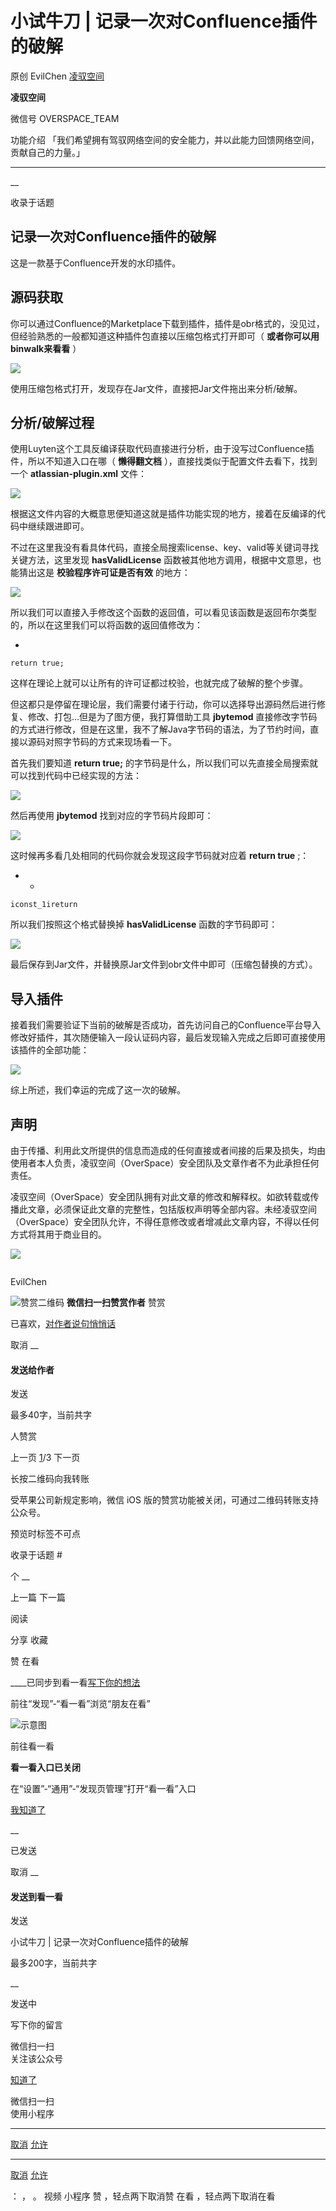 #  小试牛刀 | 记录一次对Confluence插件的破解

原创 EvilChen [ 凌驭空间 ](javascript:void\(0\);)

**凌驭空间** ![]()

微信号 OVERSPACE_TEAM

功能介绍 「我们希望拥有驾驭网络空间的安全能力，并以此能力回馈网络空间，贡献自己的力量。」

____

__

收录于话题

## 记录一次对Confluence插件的破解

这是一款基于Confluence开发的水印插件。

## 源码获取

你可以通过Confluence的Marketplace下载到插件，插件是obr格式的，没见过，但经验熟悉的一般都知道这种插件包直接以压缩包格式打开即可（
**或者你可以用binwalk来看看** ）

  

![](https://gitee.com/fuli009/images/raw/master/public/20211027083906.png)

  

使用压缩包格式打开，发现存在Jar文件，直接把Jar文件拖出来分析/破解。

## 分析/破解过程

使用Luyten这个工具反编译获取代码直接进行分析，由于没写过Confluence插件，所以不知道入口在哪（ **懒得翻文档**
），直接找类似于配置文件去看下，找到一个 **atlassian-plugin.xml** 文件：

  

![](https://gitee.com/fuli009/images/raw/master/public/20211027083907.png)

  

根据这文件内容的大概意思便知道这就是插件功能实现的地方，接着在反编译的代码中继续跟进即可。

  

不过在这里我没有看具体代码，直接全局搜索license、key、valid等关键词寻找关键方法，这里发现 **hasValidLicense**
函数被其他地方调用，根据中文意思，也能猜出这是 **校验程序许可证是否有效** 的地方：

  

![](https://gitee.com/fuli009/images/raw/master/public/20211027083908.png)

  

所以我们可以直接入手修改这个函数的返回值，可以看见该函数是返回布尔类型的，所以在这里我们可以将函数的返回值修改为：

  

  * 

    
    
    return true;

  

这样在理论上就可以让所有的许可证都过校验，也就完成了破解的整个步骤。

  

但这都只是停留在理论层，我们需要付诸于行动，你可以选择导出源码然后进行修复、修改、打包...但是为了图方便，我打算借助工具 **jbytemod**
直接修改字节码的方式进行修改，但是在这里，我不了解Java字节码的语法，为了节约时间，直接以源码对照字节码的方式来现场看一下。

  

首先我们要知道 **return true;** 的字节码是什么，所以我们可以先直接全局搜索就可以找到代码中已经实现的方法：  

  

![](https://gitee.com/fuli009/images/raw/master/public/20211027083909.png)

  

然后再使用 **jbytemod** 找到对应的字节码片段即可：

  

![](https://gitee.com/fuli009/images/raw/master/public/20211027083911.png)

  

这时候再多看几处相同的代码你就会发现这段字节码就对应着 **return true** ;：

  

  *   * 

    
    
    iconst_1ireturn

  

所以我们按照这个格式替换掉 **hasValidLicense** 函数的字节码即可：

  

![](https://gitee.com/fuli009/images/raw/master/public/20211027083912.png)

  

最后保存到Jar文件，并替换原Jar文件到obr文件中即可（压缩包替换的方式）。

  

## 导入插件

接着我们需要验证下当前的破解是否成功，首先访问自己的Confluence平台导入修改好插件，其次随便输入一段认证码内容，最后发现输入完成之后即可直接使用该插件的全部功能：

  

![](https://gitee.com/fuli009/images/raw/master/public/20211027083913.png)

  

综上所述，我们幸运的完成了这一次的破解。  

## 声明

由于传播、利用此文所提供的信息而造成的任何直接或者间接的后果及损失，均由使用者本人负责，凌驭空间（OverSpace）安全团队及文章作者不为此承担任何责任。

  

凌驭空间（OverSpace）安全团队拥有对此文章的修改和解释权。如欲转载或传播此文章，必须保证此文章的完整性，包括版权声明等全部内容。未经凌驭空间（OverSpace）安全团队允许，不得任意修改或者增减此文章内容，不得以任何方式将其用于商业目的。

  

![](https://gitee.com/fuli009/images/raw/master/public/20211027083914.png)

  

![]()

EvilChen

![赞赏二维码]() **微信扫一扫赞赏作者** 赞赏

已喜欢，[对作者说句悄悄话](javascript:;)

取消 __

#### 发送给作者

发送

最多40字，当前共字

[](javascript:;) 人赞赏

上一页 [1](javascript:;)/3 下一页

长按二维码向我转账

受苹果公司新规定影响，微信 iOS 版的赞赏功能被关闭，可通过二维码转账支持公众号。

预览时标签不可点

收录于话题 #

个 __

上一篇 下一篇

阅读

分享 收藏

赞 在看

____已同步到看一看[写下你的想法](javascript:;)

前往“发现”-“看一看”浏览“朋友在看”

![示意图](//res.wx.qq.com/mmbizwap/zh_CN/htmledition/images/pic/appmsg/pic_like_comment55871f.png)

前往看一看

**看一看入口已关闭**

在“设置”-“通用”-“发现页管理”打开“看一看”入口

[我知道了](javascript:;)

__

已发送

取消 __

####  发送到看一看

发送

小试牛刀 | 记录一次对Confluence插件的破解

最多200字，当前共字

__

发送中

写下你的留言

微信扫一扫  
关注该公众号

[知道了](javascript:;)

微信扫一扫  
使用小程序

****

[取消](javascript:void\(0\);) [允许](javascript:void\(0\);)

****

[取消](javascript:void\(0\);) [允许](javascript:void\(0\);)

： ， 。 视频 小程序 赞 ，轻点两下取消赞 在看 ，轻点两下取消在看

